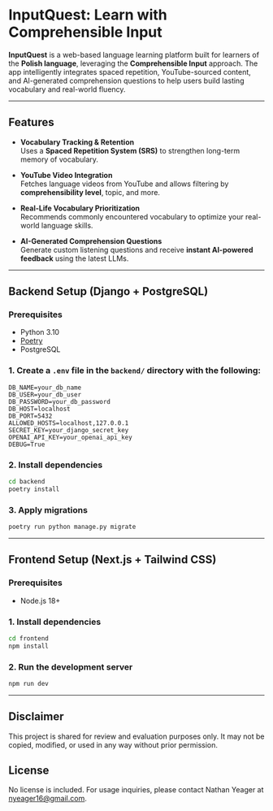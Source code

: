 # InputQuest: Learn with Comprehensible Input

**InputQuest** is a web-based language learning platform built for learners of the **Polish language**, leveraging the **Comprehensible Input** approach. The app intelligently integrates spaced repetition, YouTube-sourced content, and AI-generated comprehension questions to help users build lasting vocabulary and real-world fluency.

---

## Features

- **Vocabulary Tracking & Retention**  
  Uses a **Spaced Repetition System (SRS)** to strengthen long-term memory of vocabulary.

- **YouTube Video Integration**  
  Fetches language videos from YouTube and allows filtering by **comprehensibility level**, topic, and more.

- **Real-Life Vocabulary Prioritization**  
  Recommends commonly encountered vocabulary to optimize your real-world language skills.

- **AI-Generated Comprehension Questions**  
  Generate custom listening questions and receive **instant AI-powered feedback** using the latest LLMs.

---

## Backend Setup (Django + PostgreSQL)

### Prerequisites
- Python 3.10
- [Poetry](https://python-poetry.org/)
- PostgreSQL

### 1. Create a `.env` file in the `backend/` directory with the following:

```env
DB_NAME=your_db_name
DB_USER=your_db_user
DB_PASSWORD=your_db_password
DB_HOST=localhost
DB_PORT=5432
ALLOWED_HOSTS=localhost,127.0.0.1
SECRET_KEY=your_django_secret_key
OPENAI_API_KEY=your_openai_api_key
DEBUG=True
```

### 2. Install dependencies

```bash
cd backend
poetry install
```

### 3. Apply migrations

```bash
poetry run python manage.py migrate
```

---

## Frontend Setup (Next.js + Tailwind CSS)

### Prerequisites
- Node.js 18+

### 1. Install dependencies

```bash
cd frontend
npm install
```

### 2. Run the development server

```bash
npm run dev
```

---

## Disclaimer

This project is shared for review and evaluation purposes only. It may not be copied, modified, or used in any way without prior permission.

## License

No license is included. For usage inquiries, please contact Nathan Yeager at nyeager16@gmail.com.

